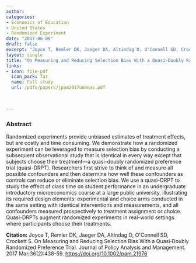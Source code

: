 ```yaml
---
author: 
categories:
- Economics of Education
- United States
- Randomized Experiment
date: "2017-06-06"
draft: false
excerpt: "Joyce T, Remler DK, Jaeger DA, Altindag O, O'Connell SD, Crockett S. On Measuring and Reducing Selection Bias With a Quasi‐Doubly Randomized Preference Trial. **Journal of Policy Analysis and Management**. 2017 Mar;36(2):438-59. https://doi.org/10.1002/pam.21976"
layout: single
title: "On Measuring and Reducing Selection Bias With a Quasi-Doubly Randomized Preference Trial"
links:
- icon: file-pdf
  icon_pack: far
  name: Full study  
  url: /pdfs/papers/jpam2017onmeas.pdf

  
  
---
```


### Abstract 

Randomized experiments provide unbiased estimates of treatment effects, but are costly and time consuming. We demonstrate how a randomized experiment can be leveraged to measure selection bias by conducting a subsequent observational study that is identical in every way except that subjects choose their treatment—a quasi-doubly randomized preference trial (quasi-DRPT). Researchers first strive to think of and measure all possible confounders and then determine how well these confounders as controls can reduce or eliminate selection bias. We use a quasi-DRPT to study the effect of class time on student performance in an undergraduate introductory microeconomics course at a large public university, illustrating its required design elements: experimental and choice arms conducted in the same setting with identical interventions and measurements, and all confounders measured prospectively to treatment assignment or choice. Quasi-DRPTs augment randomized experiments in real-world settings where participants choose their treatments. 

**Citation:** Joyce T, Remler DK, Jaeger DA, Altindag O, O'Connell SD, Crockett S. On Measuring and Reducing Selection Bias With a Quasi‐Doubly Randomized Preference Trial. Journal of Policy Analysis and Management. 2017 Mar;36(2):438-59. https://doi.org/10.1002/pam.21976


